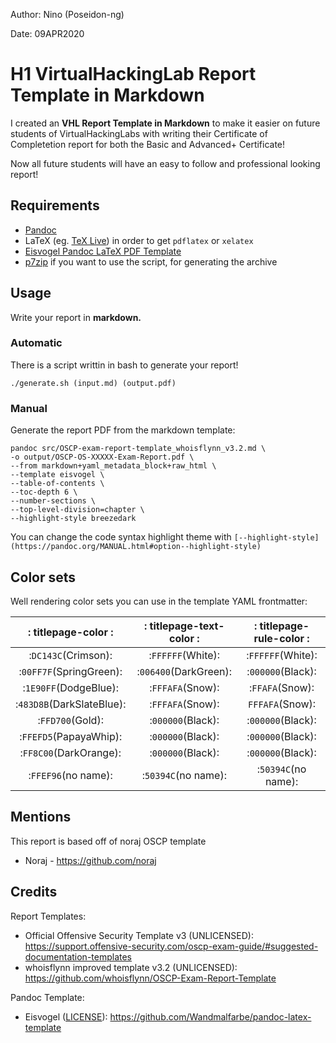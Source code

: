 Author: Nino (Poseidon-ng)

Date: 09APR2020

# H1 VirtualHackingLab Report Template in Markdown

I created an **VHL Report Template in Markdown** to make it easier on future students of VirtualHackingLabs with writing their Certificate of Completetion report for both the Basic and Advanced+ Certificate!

Now all future students will have an easy to follow and professional looking report!

## Requirements

- [Pandoc](https://pandoc.org/installing.html)
- LaTeX (eg. [TeX Live](http://www.tug.org/texlive/)) in order to get ```pdflatex``` or ```xelatex```
- [Eisvogel Pandoc LaTeX PDF Template](https://github.com/Wandmalfarbe/pandoc-latex-template#installation)
- [p7zip](http://p7zip.sourceforge.net/) if you want to use the script, for generating the archive

## Usage
Write your report in **markdown.**

### Automatic
There is a script writtin in bash to generate your report!

```./generate.sh (input.md) (output.pdf)```

### Manual
Generate the report PDF from the markdown template:
```
pandoc src/OSCP-exam-report-template_whoisflynn_v3.2.md \
-o output/OSCP-OS-XXXXX-Exam-Report.pdf \
--from markdown+yaml_metadata_block+raw_html \
--template eisvogel \
--table-of-contents \
--toc-depth 6 \
--number-sections \
--top-level-division=chapter \
--highlight-style breezedark
```
You can change the code syntax highlight theme with ```[--highlight-style](https://pandoc.org/MANUAL.html#option--highlight-style)```

## Color sets
Well rendering color sets you can use in the template YAML frontmatter:

|: titlepage-color :|: titlepage-text-color :|: titlepage-rule-color :|
|:---------------:|:--------------------:|:--------------------:|
|:```DC143C```(Crimson):|:```FFFFFF```(White):|:```FFFFFF```(White):|
|:```00FF7F```(SpringGreen):|:```006400```(DarkGreen):|:```000000```(Black):|
|:```1E90FF```(DodgeBlue):|:```FFFAFA```(Snow):|:```FFAFA```(Snow):|
|:```483D8B```(DarkSlateBlue):|:```FFFAFA```(Snow):|```FFFAFA```(Snow):|
|:```FFD700```(Gold):|:```000000```(Black):|:```000000```(Black):|
|:```FFEFD5```(PapayaWhip):|:```000000```(Black):|:```000000```(Black):|
|:```FF8C00```(DarkOrange):|:```000000```(Black):|:```000000```(Black):|
|:```FFEF96```(no name):|:```50394C```(no name):|:```50394C```(no name):|

## Mentions

This report is based off of noraj OSCP template
- Noraj - https://github.com/noraj

## Credits

Report Templates:

- Official Offensive Security Template v3 (UNLICENSED): https://support.offensive-security.com/oscp-exam-guide/#suggested-documentation-templates
- whoisflynn improved template v3.2 (UNLICENSED): https://github.com/whoisflynn/OSCP-Exam-Report-Template

Pandoc Template:

- Eisvogel ([LICENSE](https://github.com/Wandmalfarbe/pandoc-latex-template/blob/master/LICENSE)): https://github.com/Wandmalfarbe/pandoc-latex-template

